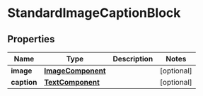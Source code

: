 # StandardImageCaptionBlock

## Properties
Name | Type | Description | Notes
------------ | ------------- | ------------- | -------------
**image** | [**ImageComponent**](ImageComponent.md) |  |  [optional]
**caption** | [**TextComponent**](TextComponent.md) |  |  [optional]
